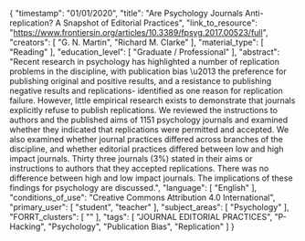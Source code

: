 {
    "timestamp": "01/01/2020",
    "title": "Are Psychology Journals Anti-replication? A Snapshot of Editorial Practices",
    "link_to_resource": "https://www.frontiersin.org/articles/10.3389/fpsyg.2017.00523/full",
    "creators": [
        "G. N. Martin",
        "Richard M. Clarke"
    ],
    "material_type": [
        "Reading"
    ],
    "education_level": [
        "Graduate / Professional"
    ],
    "abstract": "Recent research in psychology has highlighted a number of replication problems in the discipline, with publication bias \u2013 the preference for publishing original and positive results, and a resistance to publishing negative results and replications- identified as one reason for replication failure. However, little empirical research exists to demonstrate that journals explicitly refuse to publish replications. We reviewed the instructions to authors and the published aims of 1151 psychology journals and examined whether they indicated that replications were permitted and accepted. We also examined whether journal practices differed across branches of the discipline, and whether editorial practices differed between low and high impact journals. Thirty three journals (3%) stated in their aims or instructions to authors that they accepted replications. There was no difference between high and low impact journals. The implications of these findings for psychology are discussed.",
    "language": [
        "English"
    ],
    "conditions_of_use": "Creative Commons Attribution 4.0 International",
    "primary_user": [
        "student",
        "teacher"
    ],
    "subject_areas": [
        "Psychology"
    ],
    "FORRT_clusters": [
        ""
    ],
    "tags": [
        "JOURNAL EDITORIAL PRACTICES",
        "P-Hacking",
        "Psychology",
        "Publication Bias",
        "Replication"
    ]
}